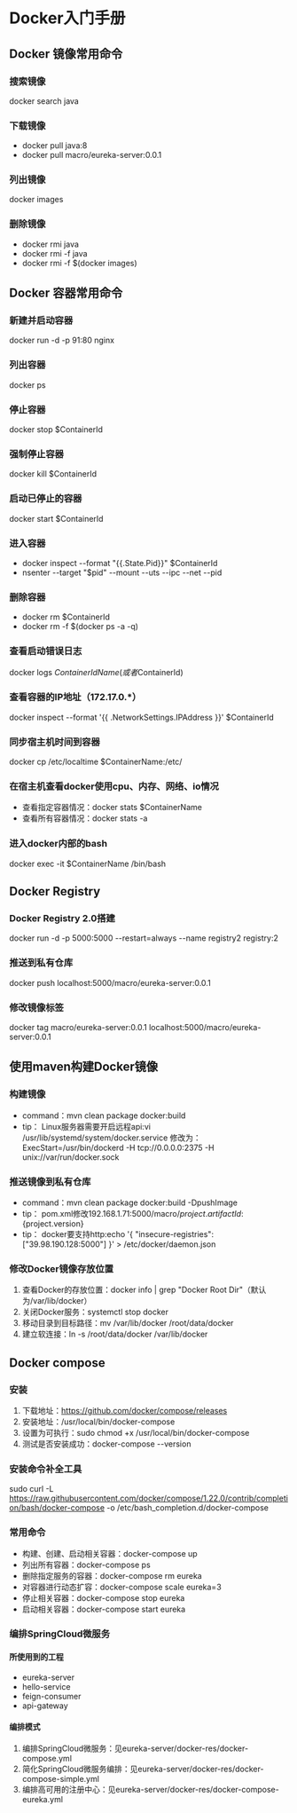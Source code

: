 # Docker入门手册

## Docker 镜像常用命令

### 搜索镜像

docker search java

### 下载镜像

- docker pull java:8
- docker pull macro/eureka-server:0.0.1

### 列出镜像

docker images

### 删除镜像

- docker rmi java
- docker rmi -f java
- docker rmi -f $(docker images)

## Docker 容器常用命令

### 新建并启动容器

docker run -d -p 91:80 nginx

### 列出容器

docker ps

### 停止容器

docker stop $ContainerId

### 强制停止容器

docker kill $ContainerId

### 启动已停止的容器

docker start $ContainerId

### 进入容器

- docker inspect --format "{{.State.Pid}}" $ContainerId
- nsenter --target "$pid" --mount --uts --ipc --net --pid

### 删除容器

- docker rm $ContainerId
- docker rm -f $(docker ps -a -q)

### 查看启动错误日志

docker logs $ContainerIdName(或者$ContainerId)

### 查看容器的IP地址（172.17.0.*）

docker inspect --format '{{ .NetworkSettings.IPAddress }}' $ContainerId

### 同步宿主机时间到容器

docker cp /etc/localtime $ContainerName:/etc/

### 在宿主机查看docker使用cpu、内存、网络、io情况

- 查看指定容器情况：docker stats $ContainerName
- 查看所有容器情况：docker stats -a

### 进入docker内部的bash

docker exec -it $ContainerName /bin/bash

## Docker Registry

### Docker Registry 2.0搭建

docker run -d -p 5000:5000 --restart=always --name registry2 registry:2

### 推送到私有仓库

docker push localhost:5000/macro/eureka-server:0.0.1

### 修改镜像标签

docker tag macro/eureka-server:0.0.1 localhost:5000/macro/eureka-server:0.0.1

## 使用maven构建Docker镜像

### 构建镜像

- command：mvn clean package docker:build
- tip：
  Linux服务器需要开启远程api:vi /usr/lib/systemd/system/docker.service
  修改为：ExecStart=/usr/bin/dockerd -H tcp://0.0.0.0:2375 -H unix://var/run/docker.sock

### 推送镜像到私有仓库

- command：mvn clean package docker:build -DpushImage
- tip：
  pom.xml修改<imageName>192.168.1.71:5000/macro/${project.artifactId}:${project.version}</imageName>
- tip：
  docker要支持http:echo '{ "insecure-registries":["39.98.190.128:5000"] }' > /etc/docker/daemon.json

### 修改Docker镜像存放位置

1. 查看Docker的存放位置：docker info | grep "Docker Root Dir"（默认为/var/lib/docker）
2. 关闭Docker服务：systemctl stop docker
3. 移动目录到目标路径：mv /var/lib/docker /root/data/docker
4. 建立软连接：ln -s /root/data/docker /var/lib/docker

## Docker compose

### 安装

1. 下载地址：https://github.com/docker/compose/releases
2. 安装地址：/usr/local/bin/docker-compose
3. 设置为可执行：sudo chmod +x /usr/local/bin/docker-compose
4. 测试是否安装成功：docker-compose --version

### 安装命令补全工具

sudo curl -L https://raw.githubusercontent.com/docker/compose/1.22.0/contrib/completion/bash/docker-compose -o
/etc/bash_completion.d/docker-compose

### 常用命令

- 构建、创建、启动相关容器：docker-compose up
- 列出所有容器：docker-compose ps
- 删除指定服务的容器：docker-compose rm eureka
- 对容器进行动态扩容：docker-compose scale eureka=3
- 停止相关容器：docker-compose stop eureka
- 启动相关容器：docker-compose start eureka

### 编排SpringCloud微服务

#### 所使用到的工程

- eureka-server
- hello-service
- feign-consumer
- api-gateway

#### 编排模式

1. 编排SpringCloud微服务：见eureka-server/docker-res/docker-compose.yml
2. 简化SpringCloud微服务编排：见eureka-server/docker-res/docker-compose-simple.yml
3. 编排高可用的注册中心：见eureka-server/docker-res/docker-compose-eureka.yml